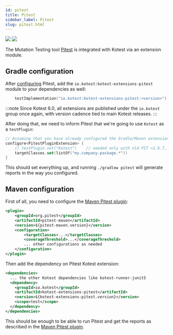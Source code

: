```yaml
---
id: pitest
title: Pitest
sidebar_label: Pitest
slug: pitest.html
---
```



[<img src="https://img.shields.io/maven-central/v/io.kotest/kotest-extensions-pitest.svg?label=latest%20release"/>](https://central.sonatype.com/artifact/io.kotest/kotest-extensions-pitest)
[<img src="https://img.shields.io/maven-metadata/v?metadataUrl=https%3A%2F%2Fcentral.sonatype.com%2Frepository%2Fmaven-snapshots%2Fio%2Fkotest%2Fkotest-extensions-pitest%2Fmaven-metadata.xml"/>](https://central.sonatype.com/repository/maven-snapshots/io/kotest/kotest-extensions-pitest/maven-metadata.xml)

The Mutation Testing tool [Pitest](https://pitest.org/) is integrated with Kotest via an extension module.

## Gradle configuration

After [configuring](https://gradle-pitest-plugin.solidsoft.info/) Pitest,
add the `io.kotest:kotest-extensions-pitest` module to your dependencies as well:

```kotlin
    testImplementation("io.kotest:kotest-extensions-pitest:<version>")
```

:::note
Since Kotest 6.0, all extensions are published under the `io.kotest` group once again, with version cadence tied to
main Kotest releases.
:::


After doing that, we need to inform Pitest that we're going to use `Kotest` as a `testPlugin`:

```kotlin
// Assuming that you have already configured the Gradle/Maven extension
configure<PitestPluginExtension> {
    // testPlugin.set("Kotest")    // needed only with old PIT <1.6.7, otherwise having kotest-extensions-pitest on classpath is enough
    targetClasses.set(listOf("my.company.package.*"))
}
```

This should set everything up, and running `./gradlew pitest` will generate reports in the way you configured.

## Maven configuration

First of all, you need to configure the [Maven Pitest plugin](https://pitest.org/quickstart/maven/):

```xml
<plugin>
    <groupId>org.pitest</groupId>
    <artifactId>pitest-maven</artifactId>
    <version>${pitest-maven.version}</version>
    <configuration>
        <targetClasses>...</targetClasses>
        <coverageThreshold>...</coverageThreshold>
        ... other configurations as needed
    </configuration>
</plugin>
```

Then add the dependency on Pitest Kotest extension:

```xml
<dependencies>
  ... the other Kotest dependencies like kotest-runner-junit5
  <dependency>
    <groupId>io.kotest</groupId>
    <artifactId>kotest-extensions-pitest</artifactId>
    <version>${kotest-extensions-pitest.version}</version>
    <scope>test</scope>
  </dependency>
</dependencies>
```

This should be enough to be able to run Pitest and get the reports as described in the [Maven Pitest plugin](https://pitest.org/quickstart/maven/).
